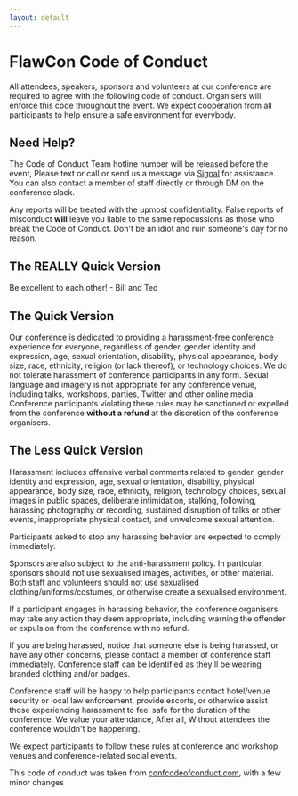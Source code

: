 ```yaml
---
layout: default
---
```


# FlawCon Code of Conduct

All attendees, speakers, sponsors and volunteers at our conference are required to agree with the following code of conduct. 
Organisers will enforce this code throughout the event. We expect cooperation from all participants to help ensure a safe environment for everybody.

## Need Help?

The Code of Conduct Team hotline number will be released before the event, Please text or call or send us a message via [Signal](https://signal.org/) for assistance.
You can also contact a member of staff directly or through DM on the conference slack.

Any reports will be treated with the upmost confidentiality. False reports of misconduct **will** leave you liable to the same repocussions as those who break the Code of Conduct.
Don't be an idiot and ruin someone's day for no reason.

## The REALLY Quick Version
Be excellent to each other! - Bill and Ted

## The Quick Version
Our conference is dedicated to providing a harassment-free conference experience for everyone, regardless of gender, gender identity and expression, age, sexual orientation,
disability, physical appearance, body size, race, ethnicity, religion (or lack thereof), or technology choices. We do not tolerate harassment of conference participants in any form.
Sexual language and imagery is not appropriate for any conference venue, including talks, workshops, parties, Twitter and other online media.
Conference participants violating these rules may be sanctioned or expelled from the conference **without a refund** at the discretion of the conference organisers.

## The Less Quick Version

Harassment includes offensive verbal comments related to gender, gender identity and expression, age, sexual orientation, disability, physical appearance, body size, race, ethnicity,
religion, technology choices, sexual images in public spaces, deliberate intimidation, stalking, following, harassing photography or recording, sustained disruption of talks or other events,
inappropriate physical contact, and unwelcome sexual attention.

Participants asked to stop any harassing behavior are expected to comply immediately.

Sponsors are also subject to the anti-harassment policy. In particular, sponsors should not use sexualised images, activities, or other material.
Both staff and volunteers should not use sexualised clothing/uniforms/costumes, or otherwise create a sexualised environment.

If a participant engages in harassing behavior, the conference organisers may take any action they deem appropriate, including warning the offender or expulsion from the conference with no refund.

If you are being harassed, notice that someone else is being harassed, or have any other concerns, please contact a member of conference staff immediately.
Conference staff can be identified as they'll be wearing branded clothing and/or badges.

Conference staff will be happy to help participants contact hotel/venue security or local law enforcement, provide escorts, or otherwise assist those experiencing harassment
to feel safe for the duration of the conference. We value your attendance, After all, Without attendees the conference wouldn't be happening.

We expect participants to follow these rules at conference and workshop venues and conference-related social events.

This code of conduct was taken from [confcodeofconduct.com](http://confcodeofconduct.com/), with a few minor changes
